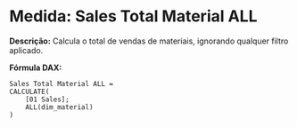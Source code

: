 # Medida: Sales Total Material ALL

**Descrição:** Calcula o total de vendas de materiais, ignorando qualquer filtro aplicado.

**Fórmula DAX:**
```DAX
Sales Total Material ALL = 
CALCULATE(
    [01 Sales];
    ALL(dim_material)
)
